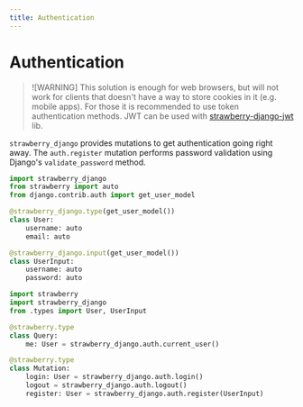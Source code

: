 ```yaml
---
title: Authentication
---
```


# Authentication

> ![WARNING]
> This solution is enough for web browsers, but will not work for clients that
> doesn't have a way to store cookies in it (e.g. mobile apps). For those it is
> recommended to use token authentication methods. JWT can be used with
> [strawberry-django-jwt](https://github.com/KundaPanda/strawberry-django-jwt)
> lib.

`strawberry_django` provides mutations to get authentication going right away.
The `auth.register` mutation performs password validation using Django's `validate_password` method.

```python title="types.py"
import strawberry_django
from strawberry import auto
from django.contrib.auth import get_user_model

@strawberry_django.type(get_user_model())
class User:
    username: auto
    email: auto

@strawberry_django.input(get_user_model())
class UserInput:
    username: auto
    password: auto
```

```python title="schema.py"
import strawberry
import strawberry_django
from .types import User, UserInput

@strawberry.type
class Query:
    me: User = strawberry_django.auth.current_user()

@strawberry.type
class Mutation:
    login: User = strawberry_django.auth.login()
    logout = strawberry_django.auth.logout()
    register: User = strawberry_django.auth.register(UserInput)
```
